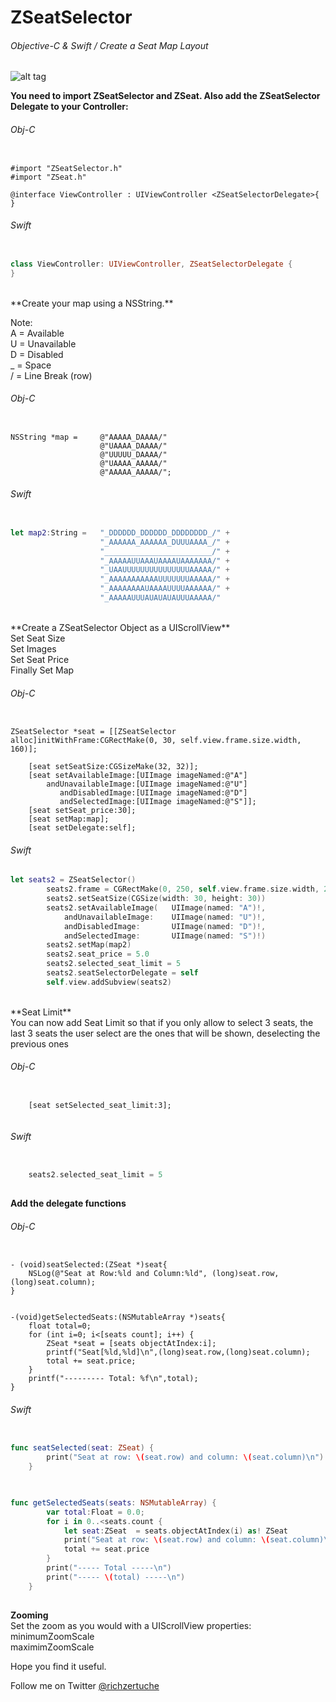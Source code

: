 # ZSeatSelector

<h6>Objective-C & Swift / Create a Seat Map Layout</h6>

![alt tag](http://i59.tinypic.com/2enawbc.png)

**You need to import ZSeatSelector and ZSeat. Also add the ZSeatSelector Delegate to your Controller:**


<h6>Obj-C</h6>

```obj-c

#import "ZSeatSelector.h"
#import "ZSeat.h"

@interface ViewController : UIViewController <ZSeatSelectorDelegate>{
}

```
<h6>Swift</h6>

```swift

class ViewController: UIViewController, ZSeatSelectorDelegate {
}

```

<br>
**Create your map using a NSString.**
<br>

Note:
<br>
A = Available
<br>
U = Unavailable
<br>
D = Disabled
<br>
_ = Space
<br>
/ = Line Break (row)

<h6>Obj-C</h6>

```obj-c

NSString *map =     @"AAAAA_DAAAA/"
                    @"UAAAA_DAAAA/"
                    @"UUUUU_DAAAA/"
                    @"UAAAA_AAAAA/"
                    @"AAAAA_AAAAA/";
```

<h6>Swift</h6>

```Swift

let map2:String =   "_DDDDDD_DDDDDD_DDDDDDDD_/" +
                    "_AAAAAA_AAAAAA_DUUUAAAA_/" +
                    "________________________/" +
                    "_AAAAAUUAAAUAAAAUAAAAAAA/" +
                    "_UAAUUUUUUUUUUUUUUUAAAAA/" +
                    "_AAAAAAAAAAAUUUUUUUAAAAA/" +
                    "_AAAAAAAAUAAAAUUUUAAAAAA/" +
                    "_AAAAAUUUAUAUAUAUUUAAAAA/"
```

<br>
**Create a ZSeatSelector Object as a UIScrollView** <br>
Set Seat Size 
<br>
Set Images
<br>
Set Seat Price
<br>
Finally Set Map
<br>

<h6>Obj-C</h6>

```obj-c

ZSeatSelector *seat = [[ZSeatSelector alloc]initWithFrame:CGRectMake(0, 30, self.view.frame.size.width, 160)];
    
    [seat setSeatSize:CGSizeMake(32, 32)];
    [seat setAvailableImage:[UIImage imageNamed:@"A"]
        andUnavailableImage:[UIImage imageNamed:@"U"]
           andDisabledImage:[UIImage imageNamed:@"D"]
           andSelectedImage:[UIImage imageNamed:@"S"]];
    [seat setSeat_price:30];
    [seat setMap:map];
    [seat setDelegate:self];
```
    
<h6>Swift</h6>

```swift
let seats2 = ZSeatSelector()
        seats2.frame = CGRectMake(0, 250, self.view.frame.size.width, 200)
        seats2.setSeatSize(CGSize(width: 30, height: 30))
        seats2.setAvailableImage(   UIImage(named: "A")!,
            andUnavailableImage:    UIImage(named: "U")!,
            andDisabledImage:       UIImage(named: "D")!,
            andSelectedImage:       UIImage(named: "S")!)
        seats2.setMap(map2)
        seats2.seat_price = 5.0
        seats2.selected_seat_limit = 5
        seats2.seatSelectorDelegate = self
        self.view.addSubview(seats2)
```
        
<br>
**Seat Limit** 
<br>
You can now add Seat Limit so that if you only allow to select 3 seats, the last 3 seats the user select are the ones that will be shown, deselecting the previous ones

<h6>Obj-C</h6>

```obj-c

    [seat setSelected_seat_limit:3];
    
```

<h6>Swift</h6>

```swift

    seats2.selected_seat_limit = 5
    
```

**Add the delegate functions**
<br>

<h6>Obj-C</h6>

```obj-c

- (void)seatSelected:(ZSeat *)seat{
    NSLog(@"Seat at Row:%ld and Column:%ld", (long)seat.row,(long)seat.column);
}

```

```obj-c

-(void)getSelectedSeats:(NSMutableArray *)seats{
    float total=0;
    for (int i=0; i<[seats count]; i++) {
        ZSeat *seat = [seats objectAtIndex:i];
        printf("Seat[%ld,%ld]\n",(long)seat.row,(long)seat.column);
        total += seat.price;
    }
    printf("--------- Total: %f\n",total);
}

```

<h6>Swift</h6>

```swift

func seatSelected(seat: ZSeat) {
        print("Seat at row: \(seat.row) and column: \(seat.column)\n")
    }
    
```

```swift

func getSelectedSeats(seats: NSMutableArray) {
        var total:Float = 0.0;
        for i in 0..<seats.count {
            let seat:ZSeat  = seats.objectAtIndex(i) as! ZSeat
            print("Seat at row: \(seat.row) and column: \(seat.column)\n")
            total += seat.price
        }
        print("----- Total -----\n")
        print("----- \(total) -----\n")
    }
    
```
**Zooming**
<br>
Set the zoom as you would with a UIScrollView properties:
minimumZoomScale<br>
maximimZoomScale<br>


Hope you find it useful.
<br>
<p>Follow me on Twitter <a href="https://www.twitter.com/richzertuche" target="_blank"> @richzertuche</a></p>
